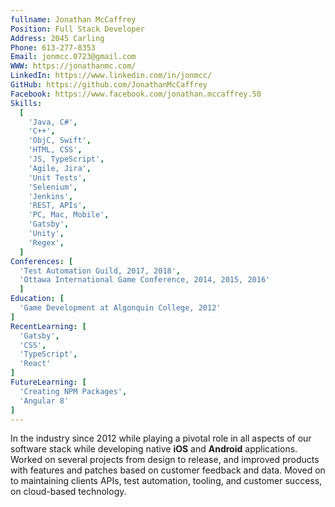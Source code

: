 ```yaml
---
fullname: Jonathan McCaffrey
Position: Full Stack Developer
Address: 2045 Carling
Phone: 613-277-8353
Email: jonmcc.0723@gmail.com
WWW: https://jonathanmc.com/
LinkedIn: https://www.linkedin.com/in/jonmcc/
GitHub: https://github.com/JonathanMcCaffrey
Facebook: https://www.facebook.com/jonathan.mccaffrey.50
Skills:
  [
    'Java, C#',
    'C++',
    'ObjC, Swift',
    'HTML, CSS',
    'JS, TypeScript',
    'Agile, Jira',
    'Unit Tests',
    'Selenium',
    'Jenkins',
    'REST, APIs',
    'PC, Mac, Mobile',
    'Gatsby',
    'Unity',
    'Regex',
  ]
Conferences: [ 
  'Test Automation Guild, 2017, 2018',
  'Ottawa International Game Conference, 2014, 2015, 2016'
  ]
Education: [   
  'Game Development at Algonquin College, 2012'
]
RecentLearning: [   
  'Gatsby',
  'CSS',
  'TypeScript',
  'React'
]
FutureLearning: [
  'Creating NPM Packages',
  'Angular 8'
]
---
```


In the industry since 2012 while playing a pivotal role in all aspects of our software stack while developing native **iOS** and **Android** applications. Worked on several projects from design to release, and improved products with features and patches based on customer feedback and data. Moved on to maintaining clients APIs, test automation, tooling, and customer success, on cloud-based technology.
